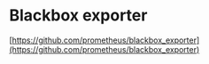 # Blackbox exporter

[https://github.com/prometheus/blackbox_exporter](https://github.com/prometheus/blackbox_exporter)
